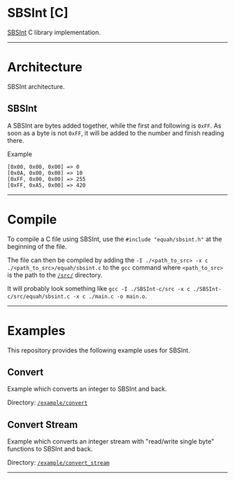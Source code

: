 <!-- Author (Created): Roger "Equah" Hürzeler -->
<!-- Date (Created): 12019.12.26 HE -->
<!-- Date (Modified): 12020.02.08 HE -->
<!-- License: apache-2.0 -->

**SBSInt [C]**
================================================================================

[SBSInt](https://github.com/TheEquah/SBSInt/) C library implementation.

--------------------------------------------------------------------------------

# Architecture

SBSInt architecture.

## SBSInt

A SBSInt are bytes added together, while the first and following is `0xFF`. As soon as a byte is not `0xFF`, it will be added to the number and finish reading there.

Example
```
[0x00, 0x00, 0x00] => 0
[0x0A, 0x00, 0x00] => 10
[0xFF, 0x00, 0x00] => 255
[0xFF, 0xA5, 0x00] => 420
```

--------------------------------------------------------------------------------

# Compile

To compile a C file using SBSInt, use the `#include "equah/sbsint.h"` at the beginning of the file.

The file can then be compiled by adding the `-I ./<path_to_src> -x c ./<path_to_src>/equah/sbsint.c` to the `gcc` command where `<path_to_src>` is the path to the [`/src/`](https://github.com/TheEquah/SBSInt-c/tree/master/src/) directory.

It will probably look something like `gcc -I ./SBSInt-c/src -x c ./SBSInt-c/src/equah/sbsint.c -x c ./main.c -o main.o`.

--------------------------------------------------------------------------------

# Examples

This repository provides the following example uses for SBSInt.

## Convert

Example which converts an integer to SBSInt and back.

Directory: [`/example/convert`](https://github.com/TheEquah/SBSInt-c/tree/master/example/convert/)

## Convert Stream

Example which converts an integer stream with "read/write single byte" functions to SBSInt and back.

Directory: [`/example/convert_stream`](https://github.com/TheEquah/SBSInt-c/tree/master/example/convert_stream/)

--------------------------------------------------------------------------------
